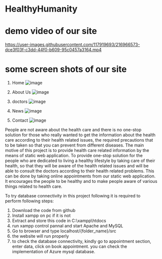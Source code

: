 # HealthyHumanity

# demo video of our site


https://user-images.githubusercontent.com/117919693/216966573-dce3f03f-c3dd-44f0-b609-95c0457a3164.mp4




# some screen shots of our site

1) Home
![image](https://user-images.githubusercontent.com/117919693/216965129-30b35d4b-05b0-4d44-b948-9c29342a7cc0.png)

2)  About Us
![image](https://user-images.githubusercontent.com/117919693/216965272-462b552c-2f54-4f8c-9e4e-6958b22e6d60.png)

3) doctors
![image](https://user-images.githubusercontent.com/117919693/216965360-8fa65bd2-31c5-43f1-a6ac-ab053402a09c.png)

4) News
![image](https://user-images.githubusercontent.com/117919693/216965420-891e55a4-52fb-46fc-9b2e-07a7dd50868d.png)

5) Contact
![image](https://user-images.githubusercontent.com/117919693/216965507-632932ad-f82e-4065-a5ba-b990c8dc9b81.png)




People are not aware about the health care and there is no one-stop solution for those who really wanted to get the information about the health care according to their health related issues, the required precautions that to be taken so that you can prevent from different diseases.
The main motive of this project is to provide health care related information by the means of static web application.  To provide one-stop solution for the people who are dedicated to living a healthy lifestyle by taking care of their health, so that they will be aware of the health related issues and will be able to consult the doctors according to their health related problems. This can be done by taking online appointments from our static web application. It encourages the people to be healthy and to make people aware of various things related to health care.

To try database connectivity in this project following it is required to perform following steps:
1. Download the code from github
2. Install xampp on pc if it is not
3. Extract and store this code in C:\xampp\htdocs 
4. run xampp control pannal and start Apache and MySQL 
5. Go to browser and type localhost/{folder_name}/src
6. the website will run properly
7. to check the database connectivity, kindly go to appointment section, enter data, click on book appointment.
you can check the implementation of Azure mysql database.
